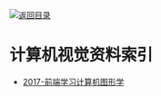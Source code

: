 [![返回目录](https://parg.co/UGo)](https://parg.co/b4z) 



# 计算机视觉资料索引



- [2017-前端学习计算机图形学](https://zhuanlan.zhihu.com/p/25442805)